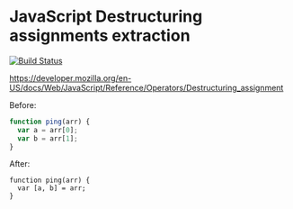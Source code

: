 # JavaScript Destructuring assignments extraction

[![Build Status](https://travis-ci.org/faucct/destructuring_assignments_extraction.svg?branch=master)](https://travis-ci.org/faucct/destructuring_assignments_extraction)

https://developer.mozilla.org/en-US/docs/Web/JavaScript/Reference/Operators/Destructuring_assignment

Before:

```js
function ping(arr) {
  var a = arr[0];
  var b = arr[1];
}
```

After:
```ecmascript 6
function ping(arr) {
  var [a, b] = arr;
}
```
